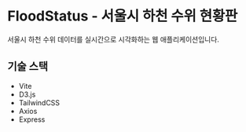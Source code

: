 # FloodStatus - 서울시 하천 수위 현황판

서울시 하천 수위 데이터를 실시간으로 시각화하는 웹 애플리케이션입니다.

## 기술 스택

- Vite
- D3.js
- TailwindCSS
- Axios
- Express

